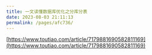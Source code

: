 ```yaml
---
title: 一文读懂数据库优化之分库分表
date: 2023-08-03 21:11:13
permalink: /pages/afc736/
---
```

[https://www.toutiao.com/article/7179881690582811169](https://www.toutiao.com/article/7179881690582811169)
